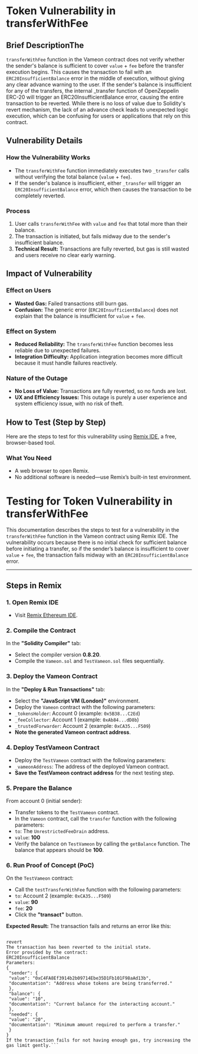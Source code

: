 # Token Vulnerability in transferWithFee

## Brief DescriptionThe 
`transferWithFee` function in the Vameon contract does not verify whether the sender's balance is sufficient to cover `value` + `fee` before the transfer execution begins. This causes the transaction to fail with an `ERC20InsufficientBalance` error in the middle of execution, without giving any clear advance warning to the user. If the sender's balance is insufficient for any of the transfers, the internal _transfer function of OpenZeppelin ERC-20 will trigger an ERC20InsufficientBalance error, causing the entire transaction to be reverted. While there is no loss of value due to Solidity's revert mechanism, the lack of an advance check leads to unexpected logic execution, which can be confusing for users or applications that rely on this contract.

## Vulnerability Details

### How the Vulnerability Works
- The `transferWithFee` function immediately executes two `_transfer` calls without verifying the total balance (`value` + `fee`).
- If the sender's balance is insufficient, either `_transfer` will trigger an `ERC20InsufficientBalance` error, which then causes the transaction to be completely reverted.

### Process
1. User calls `transferWithFee` with `value` and `fee` that total more than their balance.
2. The transaction is initiated, but fails midway due to the sender's insufficient balance.
3. **Technical Result:** Transactions are fully reverted, but gas is still wasted and users receive no clear early warning.

## Impact of Vulnerability

### Effect on Users
- **Wasted Gas:** Failed transactions still burn gas.
- **Confusion:** The generic error (`ERC20InsufficientBalance`) does not explain that the balance is insufficient for `value` + `fee`.

### Effect on System
- **Reduced Reliability:** The `transferWithFee` function becomes less reliable due to unexpected failures.
- **Integration Difficulty:** Application integration becomes more difficult because it must handle failures reactively.

### Nature of the Outage
- **No Loss of Value:** Transactions are fully reverted, so no funds are lost.
- **UX and Efficiency Issues:** This outage is purely a user experience and system efficiency issue, with no risk of theft.

## How to Test (Step by Step)
Here are the steps to test for this vulnerability using [Remix IDE](https://remix.ethereum.org/), a free, browser-based tool.

### What You Need
- A web browser to open Remix.
- No additional software is needed—use Remix’s built-in test environment.

# Testing for Token Vulnerability in transferWithFee

This documentation describes the steps to test for a vulnerability in the `transferWithFee` function in the Vameon contract using Remix IDE. The vulnerability occurs because there is no initial check for sufficient balance before initiating a transfer, so if the sender’s balance is insufficient to cover `value` + `fee`, the transaction fails midway with an `ERC20InsufficientBalance` error.

---

## Steps in Remix

### 1. Open Remix IDE
- Visit [Remix Ethereum IDE](https://remix.ethereum.org).

### 2. Compile the Contract
In the **"Solidity Compiler"** tab:
- Select the compiler version **0.8.20**.
- Compile the `Vameon.sol` and `TestVameon.sol` files sequentially.

### 3. Deploy the Vameon Contract
In the **"Deploy & Run Transactions"** tab:
- Select the **"JavaScript VM (London)"** environment.
- Deploy the `Vameon` contract with the following parameters:
- `_tokensHolder`: Account 0 (example: `0x5B38...C2Ed`)
- `_feeCollector`: Account 1 (example: `0xAb84...dD8b`)
- `_trustedForwarder`: Account 2 (example: `0xCA35...F509`)
- **Note the generated Vameon contract address**.

### 4. Deploy TestVameon Contract
- Deploy the `TestVameon` contract with the following parameters:
- `_vameonAddress`: The address of the deployed Vameon contract.
- **Save the TestVameon contract address** for the next testing step.

### 5. Prepare the Balance
From account 0 (initial sender):
- Transfer tokens to the `TestVameon` contract.
- In the `Vameon` contract, call the `transfer` function with the following parameters:
- `to`: The `UnrestrictedFeeDrain` address.
- `value`: **100**
- Verify the balance on `TestVameon` by calling the `getBalance` function. The balance that appears should be **100**.

### 6. Run Proof of Concept (PoC)
On the `TestVameon` contract:
- Call the `testTransferWithFee` function with the following parameters:
- `to`: Account 2 (example: `0xCA35...F509`)
- `value`: **90**
- `fee`: **20**
- Click the **"transact"** button.

**Expected Result:**
The transaction fails and returns an error like this:
```transact to TestVameon.testTransferWithFee errored: Error occurred: revert.

revert
The transaction has been reverted to the initial state.
Error provided by the contract:
ERC20InsufficientBalance
Parameters:
{
 "sender": {
 "value": "0xC4FA8Ef3914b2b09714Ebe35D1Fb101F98aAd13b",
 "documentation": "Address whose tokens are being transferred."
 },
 "balance": {
 "value": "10",
 "documentation": "Current balance for the interacting account."
 },
 "needed": {
 "value": "20",
 "documentation": "Minimum amount required to perform a transfer."
 }
}
If the transaction fails for not having enough gas, try increasing the gas limit gently.```
